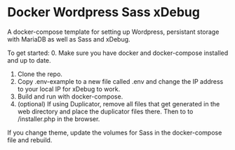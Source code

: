 # Docker Wordpress Sass xDebug

A docker-compose template for setting up Wordpress, persistant storage with MariaDB as well as Sass and xDebug.

To get started:
0. Make sure you have docker and docker-compose installed and up to date.
1. Clone the repo.
2. Copy .env-example to a new file called .env and change the IP address to your local IP for xDebug to work.
3. Build and run with docker-compose.
4. (optional) If using Duplicator, remove all files that get generated in the web directory and place the duplicator files there. Then to to /installer.php in the browser.

If you change theme, update the volumes for Sass in the docker-compose file and rebuild.